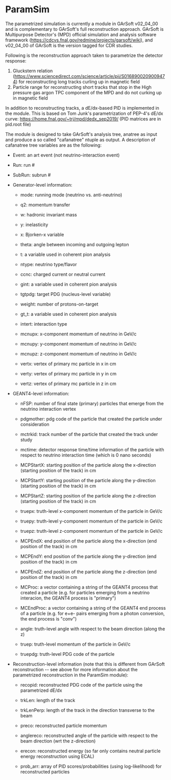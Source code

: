# ParamSim

The parametrized simulation is currently a module in GArSoft v02_04_00 and is complementary to GArSoft's full reconstruction approach. GArSoft is Multipurpose Detector's (MPD) official simulation and analysis software framework (https://cdcvs.fnal.gov/redmine/projects/garsoft/wiki), and v02_04_00 of GArSoft is the version tagged for CDR studies. 

Following is the reconstruction approach taken to parametrize the detector response: 

1) Gluckstern relation (https://www.sciencedirect.com/science/article/pii/S0168900209009474) for reconstructing long tracks curling up in magnetic field  
2) Particle range for reconstructing short tracks that stop in the High pressure gas argon TPC component of the MPD and do not curking up in magnetic field

In addition to reconstructing tracks, a dE/dx-based PID is implemented in the module. This is based on Tom Junk's parametrization of PEP-4's dE/dx curve: https://home.fnal.gov/~trj/mpd/dedx_sep2019/ (PID matrices are in pid.root file)

The module is designed to take GArSoft's analysis tree, anatree as input and produce a so called "cafanatree" ntuple as output. A description of cafanatree tree variables are as the following: 

* Event: an art event (not neutrino-interaction event)

* Run: run #

* SubRun: subrun #

- Generator-level information:

  * mode: running mode (neutrino vs. anti-neutrino)

  * q2: momentum transfer

  * w: hadronic invariant mass

  * y: inelasticity

  * x: Bjorken-x variable

  * theta: angle between incoming and outgoing lepton

  * t: a variable used in coherent pion analysis

  * ntype: neutrino type/flavor 

  * ccnc: charged current or neutral current

  * gint: a variable used in coherent pion analysis

  * tgtpdg: target PDG (nucleus-level variable)

  * weight: number of protons-on-target

  * gt_t: a variable used in coherent pion analysis

  * intert: interaction type 

  * mcnupx: x-component momentum of neutrino in GeV/c

  * mcnupy: y-component momentum of neutrino in GeV/c

  * mcnupz: z-component momentum of neutrino in GeV/c

  * vertx: vertex of primary mc particle in x in cm

  * verty: vertex of primary mc particle in y in cm 

  * vertz: vertex of primary mc particle in z in cm
  
- GEANT4-level information: 

  * nFSP: number of final state (primary) particles that emerge from the neutrino interaction vertex
 
  * pdgmother: pdg code of the particle that created the particle under consideration
 
  * mctrkid: track number of the particle that created the track under study

  * mctime: detector response time/time information of the particle with respect to neutrino interaction time (which is 0 nano seconds)

  * MCPStartX: starting position of the particle along the x-direction (starting position of the track) in cm 

  * MCPStartY: starting position of the particle along the y-direction (starting position of the track) in cm 

  * MCPStartZ: starting position of the particle along the z-direction (starting position of the track) in cm

  * truepx: truth-level x-component momentum of the particle in GeV/c
 
  * truepy: truth-level y-component momentum of the particle in GeV/c

  * truepz: truth-level z-component momentum of the particle in GeV/c

  * MCPEndX: end position of the particle along the x-direction (end position of the track) in cm 

  * MCPEndY: end position of the particle along the y-direction (end position of the track) in cm 

  * MCPEndZ: end position of the particle along the z-direction (end position of the track) in cm 

  * MCProc: a vector containing a string of the GEANT4 process that created a particle (e.g. for particles emerging from a neutrino interacion, the GEANT4 process is "primary")

  * MCEndProc: a vector containing a string of the GEANT4 end process of a particle (e.g. for e+e- pairs emerging from a photon conversion, the end process is "conv")

  * angle: truth-level angle with respect to the beam direction (along the z) 
 
  * truep: truth-level momentum of the particle in GeV/c

  * truepdg: truth-level PDG code of the particle 
  
- Reconstruction-level information (note that this is different from GArSoft reconstruction -- see above for more information about the parametrized reconstruction in the ParamSim module): 

  * recopid: reconstructed PDG code of the particle using the parametrized dE/dx

  * trkLen: length of the track

  * trkLenPerp: length of the track in the direction transverse to the beam 

  * preco: reconstructed particle momentum 

  * anglereco: reconstructed angle of the particle with respect to the beam direction (wrt the z-direction) 

  * erecon: reconstructed energy (so far only contains neutral particle energy reconstruction using ECAL) 

  * prob_arr: array of PID scores/probabilities (using log-likelihood) for reconstructed particles 

